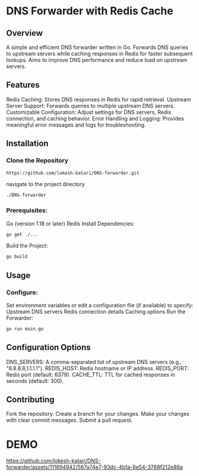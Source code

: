# DNS Forwarder with Redis Cache

## Overview

A simple and efficient DNS forwarder written in Go.
Forwards DNS queries to upstream servers while caching responses in Redis for faster subsequent lookups.
Aims to improve DNS performance and reduce load on upstream servers.
## Features

Redis Caching: Stores DNS responses in Redis for rapid retrieval.
Upstream Server Support: Forwards queries to multiple upstream DNS servers.
Customizable Configuration: Adjust settings for DNS servers, Redis connection, and caching behavior.
Error Handling and Logging: Provides meaningful error messages and logs for troubleshooting.
## Installation
### Clone the Repository

 ``` Bash
https://github.com/lokesh-katari/DNS-forwarder.git
 ```
navigate to the project directory
 ``` Bash
./DNS-forwarder

 ```
### Prerequisites:
  Go (version 1.18 or later)
  Redis
  Install Dependencies:
  ```Bash
go get ./...
  ```
Build the Project:
  ```Bash
go build
  ```

## Usage

### Configure:
Set environment variables or edit a configuration file (if available) to specify:
Upstream DNS servers
Redis connection details
Caching options
Run the Forwarder:
  ``` Bash
go run main.go
  ```
## Configuration Options

DNS_SERVERS: A comma-separated list of upstream DNS servers (e.g., "8.8.8.8,1.1.1.1").
REDIS_HOST: Redis hostname or IP address.
REDIS_PORT: Redis port (default: 6379).
CACHE_TTL: TTL for cached responses in seconds (default: 300).
## Contributing

Fork the repository.
Create a branch for your changes.
Make your changes with clear commit messages.
Submit a pull request.

# DEMO


https://github.com/lokesh-katari/DNS-forwarder/assets/111894942/567a74e7-93dc-4b1a-8e54-3768f212e86a

